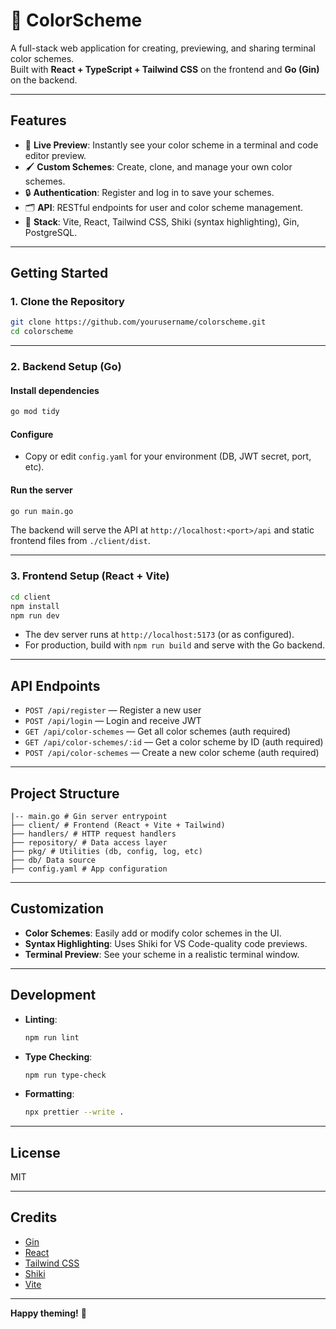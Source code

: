 # 🎨 ColorScheme

A full-stack web application for creating, previewing, and sharing terminal color schemes.  
Built with **React + TypeScript + Tailwind CSS** on the frontend and **Go (Gin)** on the backend.

---

## Features

- 🌈 **Live Preview**: Instantly see your color scheme in a terminal and code editor preview.
- 🖌️ **Custom Schemes**: Create, clone, and manage your own color schemes.
- 🔒 **Authentication**: Register and log in to save your schemes.
- 🗂️ **API**: RESTful endpoints for user and color scheme management.
- 🚀 **Stack**: Vite, React, Tailwind CSS, Shiki (syntax highlighting), Gin, PostgreSQL.

---

## Getting Started

### 1. Clone the Repository

```sh
git clone https://github.com/yourusername/colorscheme.git
cd colorscheme
```

---

### 2. Backend Setup (Go)

#### Install dependencies

```sh
go mod tidy
```

#### Configure

- Copy or edit `config.yaml` for your environment (DB, JWT secret, port, etc).

#### Run the server

```sh
go run main.go
```

The backend will serve the API at `http://localhost:<port>/api` and static frontend files from `./client/dist`.

---

### 3. Frontend Setup (React + Vite)

```sh
cd client
npm install
npm run dev
```

- The dev server runs at `http://localhost:5173` (or as configured).
- For production, build with `npm run build` and serve with the Go backend.

---

## API Endpoints

- `POST /api/register` — Register a new user
- `POST /api/login` — Login and receive JWT
- `GET /api/color-schemes` — Get all color schemes (auth required)
- `GET /api/color-schemes/:id` — Get a color scheme by ID (auth required)
- `POST /api/color-schemes` — Create a new color scheme (auth required)

---

## Project Structure

```
|-- main.go # Gin server entrypoint
├── client/ # Frontend (React + Vite + Tailwind)
├── handlers/ # HTTP request handlers
├── repository/ # Data access layer
├── pkg/ # Utilities (db, config, log, etc)
├── db/ Data source
├── config.yaml # App configuration

```

---

## Customization

- **Color Schemes**: Easily add or modify color schemes in the UI.
- **Syntax Highlighting**: Uses Shiki for VS Code-quality code previews.
- **Terminal Preview**: See your scheme in a realistic terminal window.

---

## Development

- **Linting**:
  ```sh
  npm run lint
  ```
- **Type Checking**:
  ```sh
  npm run type-check
  ```
- **Formatting**:
  ```sh
  npx prettier --write .
  ```

---

## License

MIT

---

## Credits

- [Gin](https://github.com/gin-gonic/gin)
- [React](https://react.dev/)
- [Tailwind CSS](https://tailwindcss.com/)
- [Shiki](https://github.com/shikijs/shiki)
- [Vite](https://vitejs.dev/)

---

**Happy theming!** 🎨
